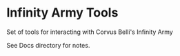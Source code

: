 # Infinity Army Tools
 Set of tools for interacting with Corvus Belli's Infinity Army
 
 See Docs directory for notes.
